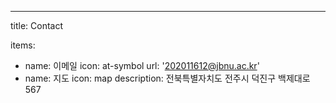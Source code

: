 ---
title: Contact

items:
  - name: 이메일
    icon: at-symbol
    url: '202011612@jbnu.ac.kr'
  - name: 지도
    icon: map
    description: 전북특별자치도 전주시 덕진구 백제대로 567

